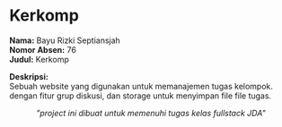 # Kerkomp

__Nama:__ Bayu Rizki Septiansjah\
__Nomor Absen:__ 76\
__Judul:__ Kerkomp

__Deskripsi:__\
Sebuah website yang digunakan untuk memanajemen tugas kelompok.
dengan fitur grup diskusi, dan storage untuk menyimpan file file tugas.

<p style="text-align:center">
  <i>"project ini dibuat untuk memenuhi tugas kelas fullstack JDA"<i>
</p>